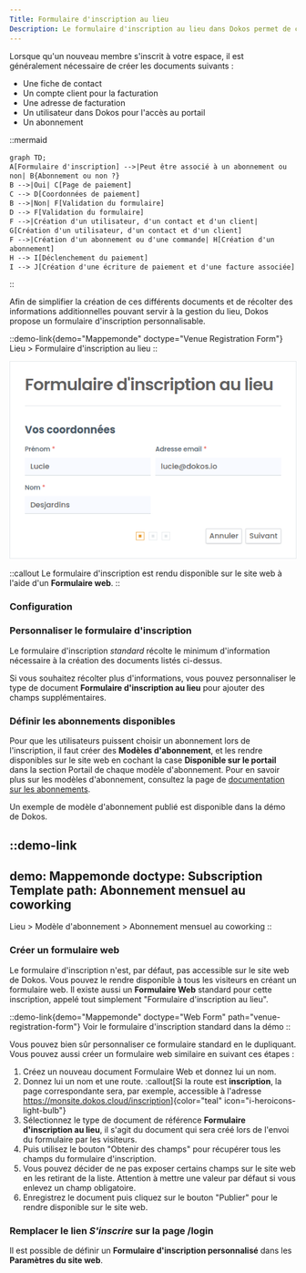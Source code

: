 ```yaml
---
Title: Formulaire d'inscription au lieu
Description: Le formulaire d'inscription au lieu dans Dokos permet de collecter les informations nécessaires à la création d'un compte utilisateur, d'un contact, d'un client, et d'un abonnement. Personnalisable, il peut être intégré au site web.
---
```


Lorsque qu'un nouveau membre s'inscrit à votre espace, il est généralement nécessaire de créer les documents suivants :

- Une fiche de contact
- Un compte client pour la facturation
- Une adresse de facturation
- Un utilisateur dans Dokos pour l'accès au portail
- Un abonnement

::mermaid
```text
graph TD;
A[Formulaire d'inscription] -->|Peut être associé à un abonnement ou non| B{Abonnement ou non ?}
B -->|Oui| C[Page de paiement]
C --> D[Coordonnées de paiement]
B -->|Non| F[Validation du formulaire]
D --> F[Validation du formulaire]
F -->|Création d'un utilisateur, d'un contact et d'un client| G[Création d'un utilisateur, d'un contact et d'un client]
F -->|Création d'un abonnement ou d'une commande| H[Création d'un abonnement]
H --> I[Déclenchement du paiement]
I --> J[Création d'une écriture de paiement et d'une facture associée]
```
::

Afin de simplifier la création de ces différents documents et de récolter des informations additionnelles pouvant servir à la gestion du lieu, Dokos propose un formulaire d'inscription personnalisable.

::demo-link{demo="Mappemonde" doctype="Venue Registration Form"}
Lieu > Formulaire d'inscription au lieu
::

![alt](/content/lieu/venue-registration-form/form.png)

::callout
Le formulaire d'inscription est rendu disponible sur le site web à l'aide d'un **Formulaire web**.
::

### Configuration

### Personnaliser le formulaire d'inscription

Le formulaire d'inscription _standard_ récolte le minimum d'information nécessaire à la création des documents listés ci-dessus.

Si vous souhaitez récolter plus d'informations, vous pouvez personnaliser le type de document **Formulaire d'inscription au lieu** pour ajouter des champs supplémentaires.

### Définir les abonnements disponibles

Pour que les utilisateurs puissent choisir un abonnement lors de l'inscription, il faut créer des **Modèles d'abonnement**, et les rendre disponibles sur le site web en cochant la case **Disponible sur le portail** dans la section Portail de chaque modèle d'abonnement. Pour en savoir plus sur les modèles d'abonnement, consultez la page de [documentation sur les abonnements](/dokos/ventes/abonnements).

Un exemple de modèle d'abonnement publié est disponible dans la démo de Dokos.

::demo-link
---
demo: Mappemonde
doctype: Subscription Template
path: Abonnement mensuel au coworking
---
Lieu > Modèle d'abonnement > Abonnement mensuel au coworking
::

### Créer un formulaire web

Le formulaire d'inscription n'est, par défaut, pas accessible sur le site web de Dokos.
Vous pouvez le rendre disponible à tous les visiteurs en créant un formulaire web.
Il existe aussi un **Formulaire Web** standard pour cette inscription, appelé tout simplement "Formulaire d'inscription au lieu".

::demo-link{demo="Mappemonde" doctype="Web Form" path="venue-registration-form"}
Voir le formulaire d'inscription standard dans la démo
::

Vous pouvez bien sûr personnaliser ce formulaire standard en le dupliquant.
Vous pouvez aussi créer un formulaire web similaire en suivant ces étapes :

1. Créez un nouveau document Formulaire Web et donnez lui un nom.
2. Donnez lui un nom et une route.
   :callout[Si la route est **inscription**, la page correspondante sera, par exemple, accessible à l'adresse <https://monsite.dokos.cloud/inscription>]{color="teal" icon="i-heroicons-light-bulb"}
3. Sélectionnez le type de document de référence **Formulaire d'inscription au lieu**, il s'agit du document qui sera créé lors de l'envoi du formulaire par les visiteurs.
4. Puis utilisez le bouton "Obtenir des champs" pour récupérer tous les champs du formulaire d'inscription.
5. Vous pouvez décider de ne pas exposer certains champs sur le site web en les retirant de la liste. Attention à mettre une valeur par défaut si vous enlevez un champ obligatoire.
6. Enregistrez le document puis cliquez sur le bouton "Publier" pour le rendre disponible sur le site web.

### Remplacer le lien _S'inscrire_ sur la page /login

Il est possible de définir un **Formulaire d'inscription personnalisé** dans les **Paramètres du site web**.

<!--


Sur la page de connexion, sous le formulaire de connexion à Dokos, il y a un lien vers le formulaire d'inscription **Standard**.

Il est possible de modifier ce lien pour rediriger les utilisateurs vers votre formulaire d'inscription au lieu.

Pour cela, allez dans **Script du site web** et ajoutez le script suivant:

```js
frappe.ready(() => {
    $(".sign-up-message").html("Pas encore de compte ? <a href='/venue-registration-form'>S'inscrire</a>")
})
```

Ce script va permettre de remplacer le message original par un message qui vous convient et un lien vers votre formulaire.  
Dans l'exemple ci-dessus, le lien est __/venue-registration-form__, vous pouvez évidemment le remplacer par l'URL que vous avez configuré dans votre formulaire web.

-->

